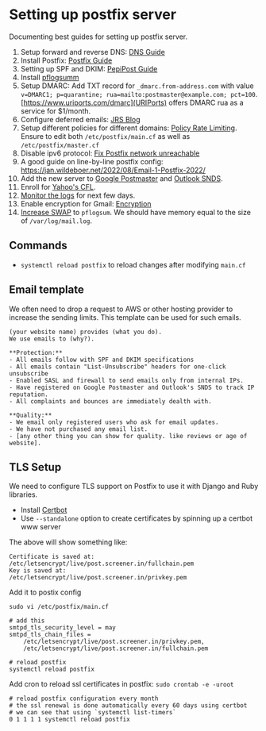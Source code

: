 # Setting up postfix server

Documenting best guides for setting up postfix server.

1. Setup forward and reverse DNS: [DNS Guide](https://github.com/pratyushmittal/smtp-server/blob/master/dns-setup.md)
2. Install Postfix: [Postfix Guide](https://github.com/pratyushmittal/smtp-server/blob/master/setting-up-postfix.md)
3. Setting up SPF and DKIM: [PepiPost Guide](https://netcorecloud.com/tutorials/setup-spf-and-dkim-with-postfix-on-ubuntu/)
4. Install [pflogsumm](https://github.com/pratyushmittal/smtp-server/blob/master/pflogsumm-setup.md)
4. Setup DMARC: Add TXT record for `_dmarc.from-address.com` with value `v=DMARC1; p=quarantine; rua=mailto:postmaster@example.com; pct=100`. [https://www.uriports.com/dmarc](URIPorts) offers DMARC rua as a service for $1/month.
4. Configure deferred emails: [JRS Blog](https://jrs-s.net/2013/04/17/configuring-retry-duration-in-postfix/)
5. Setup different policies for different domains: [Policy Rate Limiting](https://web.archive.org/web/20210122150840/http://steam.io/2013/04/01/postfix-rate-limiting/). Ensure to edit both `/etc/postfix/main.cf` as well as `/etc/postfix/master.cf`
6. Disable ipv6 protocol: [Fix Postfix network unreachable](https://www.nucleiotechnologies.com/how-to-fix-postfix-smtp-network-is-unreachable-error/)
7. A good guide on line-by-line postfix config: https://jan.wildeboer.net/2022/08/Email-1-Postfix-2022/
8. Add the new server to [Google Postmaster](https://postmaster.google.com/u/0/managedomains) and [Outlook SNDS](https://sendersupport.olc.protection.outlook.com/snds/index.aspx).
9. Enroll for [Yahoo's CFL](https://senders.yahooinc.com/complaint-feedback-loop/).
10. [Monitor the logs](./troubleshooting-emails.md) for next few days.
11. Enable encryption for Gmail: [Encryption](https://serverfault.com/questions/853355/postfix-gmail-encryption)
12. [Increase SWAP](https://www.digitalocean.com/community/tutorials/how-to-add-swap-space-on-ubuntu-20-04) to `pflogsum`. We should have memory equal to the size of `/var/log/mail.log`.


## Commands

- `systemctl reload postfix` to reload changes after modifying `main.cf`


## Email template

We often need to drop a request to AWS or other hosting provider to increase the sending limits. This template can be used for such emails.

```
(your website name) provides (what you do).
We use emails to (why?).

**Protection:**
- All emails follow with SPF and DKIM specifications
- All emails contain "List-Unsubscribe" headers for one-click unsubscribe
- Enabled SASL and firewall to send emails only from internal IPs.
- Have registered on Google Postmaster and Outlook's SNDS to track IP reputation.
- All complaints and bounces are immediately dealth with.

**Quality:**
- We email only registered users who ask for email updates.
- We have not purchased any email list.
- [any other thing you can show for quality. like reviews or age of website].
```

## TLS Setup

We need to configure TLS support on Postfix to use it with Django and Ruby libraries.

- Install [Certbot](https://certbot.eff.org/instructions?ws=other&os=ubuntufocal)
- Use `--standalone` option to create certificates by spinning up a certbot www server

The above will show something like:

```
Certificate is saved at: /etc/letsencrypt/live/post.screener.in/fullchain.pem
Key is saved at:         /etc/letsencrypt/live/post.screener.in/privkey.pem
```

Add it to postix config

```
sudo vi /etc/postfix/main.cf

# add this
smtpd_tls_security_level = may
smtpd_tls_chain_files =
    /etc/letsencrypt/live/post.screener.in/privkey.pem,
    /etc/letsencrypt/live/post.screener.in/fullchain.pem
    
# reload postfix
systemctl reload postfix
```

Add cron to reload ssl certificates in postfix: `sudo crontab -e -uroot`

```
# reload postfix configuration every month
# the ssl renewal is done automatically every 60 days using certbot
# we can see that using `systemctl list-timers`
0 1 1 1 1 systemctl reload postfix
```
